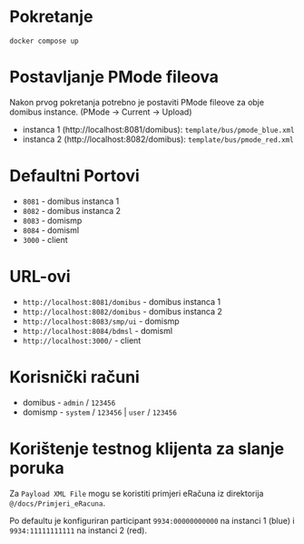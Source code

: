 # Pokretanje

```shell
docker compose up
```

# Postavljanje PMode fileova
Nakon prvog pokretanja potrebno je postaviti PMode fileove za obje domibus instance. (PMode -> Current -> Upload)

- instanca 1 (http://localhost:8081/domibus): `template/bus/pmode_blue.xml`
- instanca 2 (http://localhost:8082/domibus): `template/bus/pmode_red.xml`

# Defaultni Portovi

- `8081` - domibus instanca 1
- `8082` - domibus instanca 2
- `8083` - domismp
- `8084` - domisml
- `3000` - client

# URL-ovi

- `http://localhost:8081/domibus` - domibus instanca 1
- `http://localhost:8082/domibus` - domibus instanca 2
- `http://localhost:8083/smp/ui` - domismp
- `http://localhost:8084/bdmsl` - domisml
- `http://localhost:3000/` - client

# Korisnički računi

- domibus - `admin` / `123456`
- domismp - `system` / `123456` | `user` / `123456`

# Korištenje testnog klijenta za slanje poruka

Za `Payload XML File` mogu se koristiti primjeri eRačuna iz direktorija `@/docs/Primjeri_eRacuna`.

Po defaultu je konfiguriran participant `9934:00000000000` na instanci 1 (blue) i `9934:11111111111` na instanci 2 (red).
